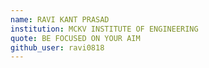 ```yaml
---
name: RAVI KANT PRASAD
institution: MCKV INSTITUTE OF ENGINEERING
quote: BE FOCUSED ON YOUR AIM
github_user: ravi0818
---
```

